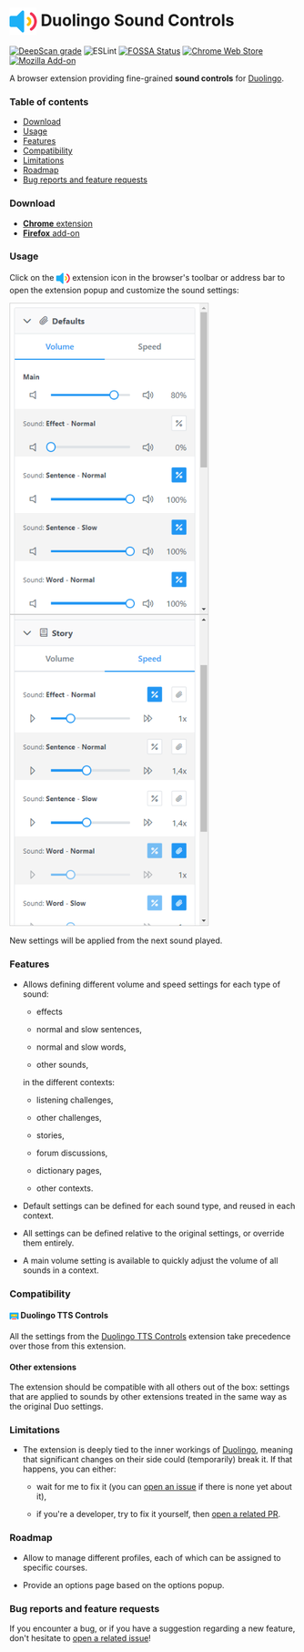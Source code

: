 <h1>
  <img align="center" width="48" height="48" src="https://raw.githubusercontent.com/blmage/duolingo-sound-controls/master/dist/icons/icon_48.png" />
  Duolingo Sound Controls
</h1>

[![DeepScan grade](https://deepscan.io/api/teams/9459/projects/18844/branches/473969/badge/grade.svg)](https://deepscan.io/dashboard#view=project&tid=9459&pid=18844&bid=473969)
![ESLint](https://github.com/blmage/duolingo-sound-controls/workflows/ESLint/badge.svg)
[![FOSSA Status](https://app.fossa.com/api/projects/git%2Bgithub.com%2Fblmage%2Fduolingo-sound-controls.svg?type=shield)](https://app.fossa.com/projects/git%2Bgithub.com%2Fblmage%2Fduolingo-sound-controls?ref=badge_shield)
[![Chrome Web Store](https://img.shields.io/chrome-web-store/v/fdgmdpdkmbmoikgppbpdkcagdnhgkiih)](https://chrome.google.com/webstore/detail/duolingo-sound-controls/fdgmdpdkmbmoikgppbpdkcagdnhgkiih)
[![Mozilla Add-on](https://img.shields.io/amo/v/duolingo-sound-controls)](https://addons.mozilla.org/firefox/addon/duolingo-sound-controls/)

A browser extension providing fine-grained **sound controls** for [Duolingo](https://www.duolingo.com).

### Table of contents

* [Download](#download)
* [Usage](#usage)
* [Features](#features)
* [Compatibility](#compatibility)
* [Limitations](#limitations)
* [Roadmap](#roadmap)
* [Bug reports and feature requests](#bug-reports-and-feature-requests)

### Download

* [**Chrome** extension](https://chrome.google.com/webstore/detail/duolingo-sound-controls/fdgmdpdkmbmoikgppbpdkcagdnhgkiih)
* [**Firefox** add-on](https://addons.mozilla.org/firefox/addon/duolingo-sound-controls/)

### Usage

Click on the <img align="center" width="24" height="24" src="https://raw.githubusercontent.com/blmage/duolingo-sound-controls/master/dist/icons/icon_48.png" /> 
extension icon in the browser's toolbar or address bar to open the extension popup and customize the sound settings:

  <img align="left" width="350" src="https://raw.githubusercontent.com/blmage/duolingo-sound-controls/assets_v1/popup__defaults.png" style="float:left;"/>

  <img width="350" src="https://raw.githubusercontent.com/blmage/duolingo-sound-controls/assets_v1/popup__story.png"/>

New settings will be applied from the next sound played.

### Features

* Allows defining different volume and speed settings for each type of sound:

    * effects

    * normal and slow sentences,

    * normal and slow words,

    * other sounds,

    in the different contexts:

    * listening challenges,

    * other challenges,

    * stories,

    * forum discussions,

    * dictionary pages,

    * other contexts.

* Default settings can be defined for each sound type, and reused in each context.

* All settings can be defined relative to the original settings, or override them entirely.

* A main volume setting is available to quickly adjust the volume of all sounds in a context.

### Compatibility

<h4>
  <img align="center" width="16" height="16" src="https://raw.githubusercontent.com/blmage/duolingo-tts-controls/master/dist/icons/icon_16.png" />
  Duolingo TTS Controls
</h4>
All the settings from the <a href="https://www.github.com/blmage/duolingo-tts-controls">Duolingo TTS Controls</a> 
extension take precedence over those from this extension.

#### Other extensions

The extension should be compatible with all others out of the box: 
settings that are applied to sounds by other extensions treated in the same way as the original Duo settings.

### Limitations

* The extension is deeply tied to the inner workings of [Duolingo](https://www.duolingo.com), meaning that 
  significant changes on their side could (temporarily) break it. If that happens, you can either:

    * wait for me to fix it (you can
      [open an issue](https://github.com/blmage/duolingo-sound-controls/issues/new) if there is none yet about it),

    * if you're a developer, try to fix it yourself, then
      [open a related PR](https://github.com/blmage/duolingo-sound-controls/compare).

### Roadmap

* Allow to manage different profiles, each of which can be assigned to specific courses.

* Provide an options page based on the options popup.

### Bug reports and feature requests

If you encounter a bug, or if you have a suggestion regarding a new feature, don't hesitate to
[open a related issue](https://github.com/blmage/duolingo-sound-controls/issues/new)!
